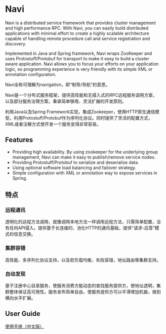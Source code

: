 Navi
=========
Navi is a distributed service framework that provides cluster management and high performance RPC. With Navi, you can easily build distributed applications with minimal effort to create a highly scalable architecture capable of handling remote procedure call and service registration and discovery.

Implemented in Java and Spring framework, Navi wraps ZooKeeper and uses Protostuff/Protobuf for transport to make it easy to build a cluster aware application. Navi allows you to focus your efforts on your application logic, so programming experience is very friendly with its simple XML or annotation configuration.

Navi全称可理解为navigation，即“制导/导航”的意思。

Navi是一个分布式服务框架，提供高性能和无侵入式的RPC远程服务调用方案，以及部分服务治理方案，秉承简单够用、灵活扩展的开发原则。

利用Java以及Spring Framework实现，集成Zookeeper，使用HTTP原生通信模型，利用Protostuff/Protobuf作为序列化协议。同时提供了灵活的配置方式，XML或者注解方式使开发一个服务变得非常容易。


## Features

*  Providing high availability. By using zookeeper for the underlying group management, Navi can make it easy to publish/remove service nodes.
*  Providing Protostuff/Protobuf to serialize and deserialize data.
*  Using optional software load balancing and failover strategy.
*  Simple configuration with XML or annotation way to expose services in Spring.

## 特点
### 远程通讯
透明化的远程方法调用，就像调用本地方法一样调用远程方法，只需简单配置，没有任何API侵入。提供基于长连接的、池化HTTP的通讯基础，提供“请求-应答”模式的信息交换。
### 集群容错
高性能、多序列化协议支持，以及软负载均衡，失败容错，地址路由等集群支持。
### 自动发现
基于注册中心目录服务，使服务消费方能动态的查找服务提供方，使地址透明，集群整体保证高可用性。服务发布简单自由，使服务提供方可以平滑增加机器，做到横向水平扩展。

## User Guide
[使用手册（中文版）](https://github.com/neoremind/navi/wiki/%E4%BD%BF%E7%94%A8%E6%89%8B%E5%86%8C-%E4%B8%AD%E6%96%87%E7%89%88)

